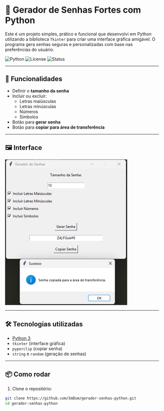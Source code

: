 # 🔐 Gerador de Senhas Fortes com Python

Este é um projeto simples, prático e funcional que desenvolvi em Python utilizando a biblioteca `Tkinter` para criar uma interface gráfica amigável. O programa gera senhas seguras e personalizadas com base nas preferências do usuário.

![Python](https://img.shields.io/badge/Python-3.10-blue?logo=python)
![License](https://img.shields.io/badge/license-MIT-green)
![Status](https://img.shields.io/badge/status-Concluído-brightgreen)

---

## 🚀 Funcionalidades

- Definir o **tamanho da senha**
- Incluir ou excluir:
  - Letras maiúsculas
  - Letras minúsculas
  - Números
  - Símbolos
- Botão para **gerar senha**
- Botão para **copiar para área de transferência**

---

## 🖼️ Interface

<img src="image.png" alt="Screenshot do app" width="400">

---

## 🛠️ Tecnologias utilizadas

- [Python 3](https://www.python.org/)
- `tkinter` (interface gráfica)
- `pyperclip` (copiar senha)
- `string` e `random` (geração de senhas)

---

## 📦 Como rodar

1. Clone o repositório:
```bash
git clone https://github.com/SmDum/gerador-senhas-python.git
cd gerador-senhas-python
